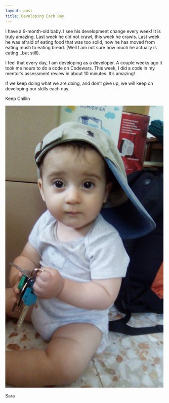 ```yaml
---
layout: post
title: Developing Each Day
---
```


I have a 9-month-old baby. I see his development change every week! It is truly amazing. Last week he did not crawl, this week he crawls. Last week he was afraid of eating food that was too solid, now he has moved from eating mush to eating bread. (Well I am not sure how much he actually is eating...but still).

I feel that every day, I am developing as a developer. A couple weeks ago it took me hours to do a code on Codewars. This week, I did a code in my mentor’s assessment review in about 10 minutes. It’s amazing!

If we keep doing what we are doing, and don’t give up, we will keep on developing our skills each day.

Keep Chillin

![Picture of Hillel](/img/Hillelpic.jpg)

Sara
